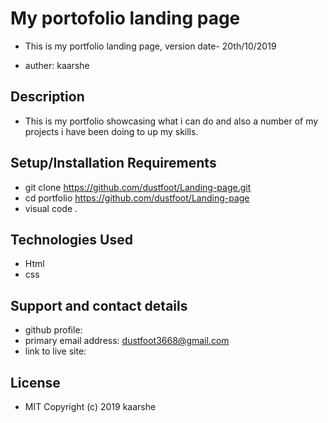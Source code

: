 # My portofolio landing page

 * This is my portfolio landing page, version date- 20th/10/2019

 * auther: kaarshe

## Description
- This is my portfolio showcasing what i can do and also a number of my projects i have been doing to up my skills.

## Setup/Installation Requirements
* git clone https://github.com/dustfoot/Landing-page.git
* cd portfolio https://github.com/dustfoot/Landing-page
* visual code .

## Technologies Used
* Html
* css

## Support and contact details
* github profile:
* primary email address: dustfoot3668@gmail.com
* link to live site:

## License
* MIT Copyright (c) 2019 kaarshe